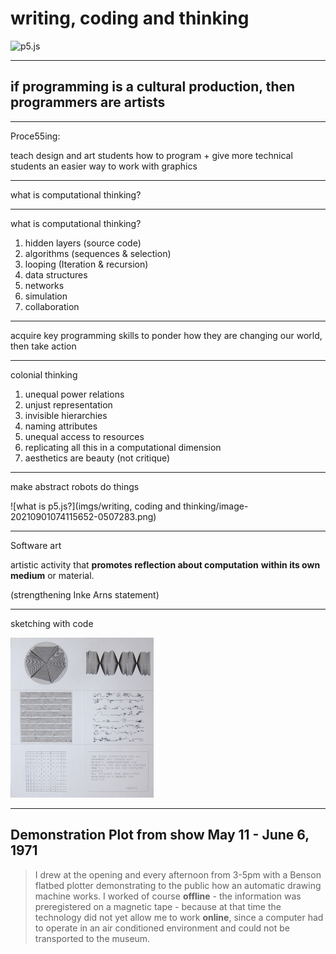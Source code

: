 # writing, coding and thinking

![p5.js](https://www.evernote.com/l/ADM7be1rCP5IN6OZRiqI9HDuGve1LFuz6QQB/image.png)



---

## if programming is a cultural production, then programmers are artists



---

Proce55ing: 

teach design and art students how to program + give more technical students an easier way to work with graphics



---

what is computational thinking?



---

what is computational thinking?

1. hidden layers (source code)
2. algorithms (sequences & selection)
3. looping (Iteration & recursion)
4. data structures
5. networks
6. simulation
7. collaboration



---

acquire key programming skills to ponder how they are changing our world, then take action



---

colonial thinking

1. unequal power relations
2. unjust representation
3. invisible hierarchies
4. naming attributes
5. unequal access to resources
6. replicating all this in a computational dimension
7. aesthetics are beauty (not critique)



---

make abstract robots do things

![what is p5.js?](imgs/writing, coding and thinking/image-20210901074115652-0507283.png)

---

Software art

artistic activity that **promotes reflection about computation** **within its own medium** or material. 

(strengthening Inke Arns statement)



---

sketching with code

<img src="imgs/writing, coding and thinking/B1qCELUjxzjiZ6KZ-k0vXvPYjd5kpsVWd5QJtcqO8uklc6wzSqdYoNRPmbUYYnldBSjkf74YhwJVfS1JS8Ak3xFN6Ki0H-MvAeligC4OccG3-w.jpeg" style="zoom:50%;" />



---

## Demonstration Plot from show May 11 - June 6, 1971

>  I drew at the opening and every afternoon from 3-5pm with a Benson flatbed plotter demonstrating to the public how an automatic drawing machine works. I worked of course **offline** - the information was preregistered on a magnetic tape - because at that time the technology did not yet allow me to work **online**, since a computer had to operate in an air conditioned environment and could not be transported to the museum.